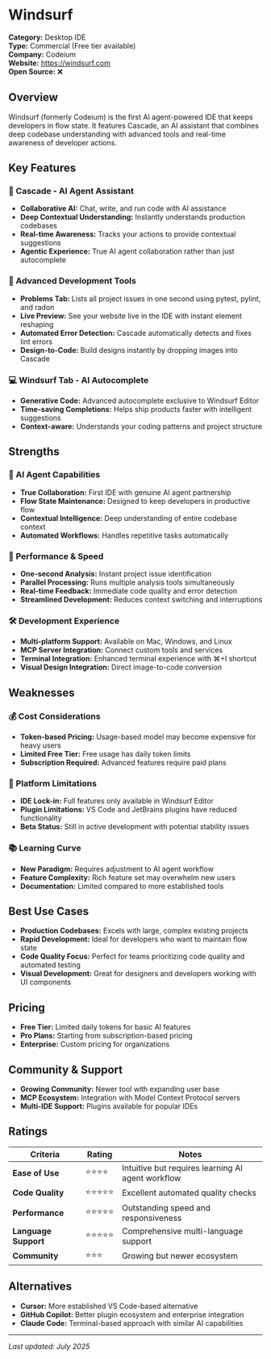 # Windsurf

**Category:** Desktop IDE  
**Type:** Commercial (Free tier available)  
**Company:** Codeium  
**Website:** https://windsurf.com  
**Open Source:** ❌  

## Overview

Windsurf (formerly Codeium) is the first AI agent-powered IDE that keeps developers in flow state. It features Cascade, an AI assistant that combines deep codebase understanding with advanced tools and real-time awareness of developer actions.

## Key Features

### 🤖 Cascade - AI Agent Assistant
- **Collaborative AI:** Chat, write, and run code with AI assistance
- **Deep Contextual Understanding:** Instantly understands production codebases
- **Real-time Awareness:** Tracks your actions to provide contextual suggestions
- **Agentic Experience:** True AI agent collaboration rather than just autocomplete

### 🔧 Advanced Development Tools
- **Problems Tab:** Lists all project issues in one second using pytest, pylint, and radon
- **Live Preview:** See your website live in the IDE with instant element reshaping
- **Automated Error Detection:** Cascade automatically detects and fixes lint errors
- **Design-to-Code:** Build designs instantly by dropping images into Cascade

### 💻 Windsurf Tab - AI Autocomplete
- **Generative Code:** Advanced autocomplete exclusive to Windsurf Editor
- **Time-saving Completions:** Helps ship products faster with intelligent suggestions
- **Context-aware:** Understands your coding patterns and project structure

## Strengths

### 🎯 AI Agent Capabilities
- **True Collaboration:** First IDE with genuine AI agent partnership
- **Flow State Maintenance:** Designed to keep developers in productive flow
- **Contextual Intelligence:** Deep understanding of entire codebase context
- **Automated Workflows:** Handles repetitive tasks automatically

### 🚀 Performance & Speed
- **One-second Analysis:** Instant project issue identification
- **Parallel Processing:** Runs multiple analysis tools simultaneously
- **Real-time Feedback:** Immediate code quality and error detection
- **Streamlined Development:** Reduces context switching and interruptions

### 🛠️ Development Experience
- **Multi-platform Support:** Available on Mac, Windows, and Linux
- **MCP Server Integration:** Connect custom tools and services
- **Terminal Integration:** Enhanced terminal experience with ⌘+I shortcut
- **Visual Design Integration:** Direct image-to-code conversion

## Weaknesses

### 💰 Cost Considerations
- **Token-based Pricing:** Usage-based model may become expensive for heavy users
- **Limited Free Tier:** Free usage has daily token limits
- **Subscription Required:** Advanced features require paid plans

### 🔧 Platform Limitations
- **IDE Lock-in:** Full features only available in Windsurf Editor
- **Plugin Limitations:** VS Code and JetBrains plugins have reduced functionality
- **Beta Status:** Still in active development with potential stability issues

### 📚 Learning Curve
- **New Paradigm:** Requires adjustment to AI agent workflow
- **Feature Complexity:** Rich feature set may overwhelm new users
- **Documentation:** Limited compared to more established tools

## Best Use Cases

- **Production Codebases:** Excels with large, complex existing projects
- **Rapid Development:** Ideal for developers who want to maintain flow state
- **Code Quality Focus:** Perfect for teams prioritizing code quality and automated testing
- **Visual Development:** Great for designers and developers working with UI components

## Pricing

- **Free Tier:** Limited daily tokens for basic AI features
- **Pro Plans:** Starting from subscription-based pricing
- **Enterprise:** Custom pricing for organizations

## Community & Support

- **Growing Community:** Newer tool with expanding user base
- **MCP Ecosystem:** Integration with Model Context Protocol servers
- **Multi-IDE Support:** Plugins available for popular IDEs

## Ratings

| Criteria | Rating | Notes |
|----------|---------|-------|
| **Ease of Use** | ⭐⭐⭐⭐ | Intuitive but requires learning AI agent workflow |
| **Code Quality** | ⭐⭐⭐⭐⭐ | Excellent automated quality checks |
| **Performance** | ⭐⭐⭐⭐⭐ | Outstanding speed and responsiveness |
| **Language Support** | ⭐⭐⭐⭐⭐ | Comprehensive multi-language support |
| **Community** | ⭐⭐⭐ | Growing but newer ecosystem |

## Alternatives

- **Cursor:** More established VS Code-based alternative
- **GitHub Copilot:** Better plugin ecosystem and enterprise integration
- **Claude Code:** Terminal-based approach with similar AI capabilities

---

*Last updated: July 2025*